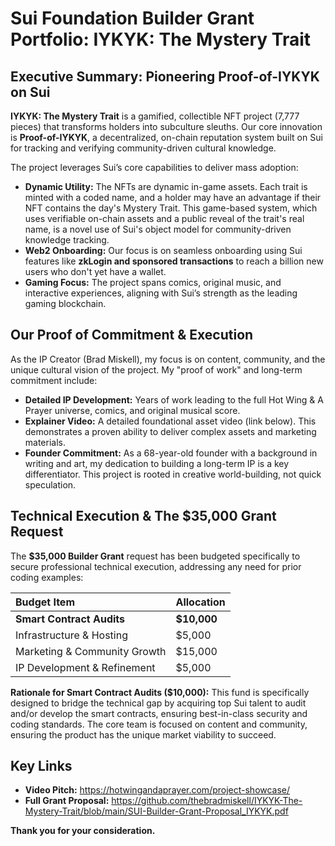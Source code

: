# Sui Foundation Builder Grant Portfolio: IYKYK: The Mystery Trait 

## Executive Summary: Pioneering Proof-of-IYKYK on Sui   

**IYKYK: The Mystery Trait** is a gamified, collectible NFT project (7,777 pieces) that transforms holders into subculture sleuths. Our core innovation is **Proof-of-IYKYK**, a decentralized, on-chain reputation system built on Sui for tracking and verifying community-driven cultural knowledge.   

The project leverages Sui’s core capabilities to deliver mass adoption: 

* **Dynamic Utility:** The NFTs are dynamic in-game assets. Each trait is minted with a coded name, and a holder may have an advantage if their NFT contains the day's Mystery Trait. This game-based system, which uses verifiable on-chain assets and a public reveal of the trait's real name, is a novel use of Sui's object model for community-driven knowledge tracking.
* **Web2 Onboarding:** Our focus is on seamless onboarding using Sui features like **zkLogin and sponsored transactions** to reach a billion new users who don't yet have a wallet. 
* **Gaming Focus:** The project spans comics, original music, and interactive experiences, aligning with Sui’s strength as the leading gaming blockchain.   

## Our Proof of Commitment & Execution   

As the IP Creator (Brad Miskell), my focus is on content, community, and the unique cultural vision of the project. My "proof of work" and long-term commitment include: 

* **Detailed IP Development:** Years of work leading to the full Hot Wing & A Prayer universe, comics, and original musical score. 
* **Explainer Video:** A detailed foundational asset video (link below). This demonstrates a proven ability to deliver complex assets and marketing materials. 
* **Founder Commitment:** As a 68-year-old founder with a background in writing and art, my dedication to building a long-term IP is a key differentiator. This project is rooted in creative world-building, not quick speculation.    

## Technical Execution & The \$35,000 Grant Request   

The **$35,000 Builder Grant** request has been budgeted specifically to secure professional technical execution, addressing any need for prior coding examples:

| Budget Item | Allocation |
| :--- | :--- |
| **Smart Contract Audits** | **$10,000** |
| Infrastructure & Hosting | $5,000 |
| Marketing & Community Growth | $15,000 |
| IP Development & Refinement | $5,000 |

**Rationale for Smart Contract Audits ($10,000):** This fund is specifically designed to bridge the technical gap by acquiring top Sui talent to audit and/or develop the smart contracts, ensuring best-in-class security and coding standards. The core team is focused on content and community, ensuring the product has the unique market viability to succeed.

## Key Links 

* **Video Pitch:** https://hotwingandaprayer.com/project-showcase/
* **Full Grant Proposal:** https://github.com/thebradmiskell/IYKYK-The-Mystery-Trait/blob/main/SUI-Builder-Grant-Proposal_IYKYK.pdf

**Thank you for your consideration.**

